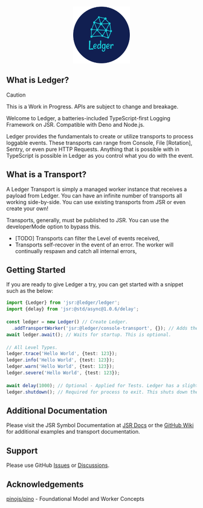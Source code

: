 <p align="center">
  <img style="border-radius=50%" height="150" src="./.github/asset/cover_base.png">
</p>

## What is Ledger?

> [!CAUTION]
> This is a Work in Progress. APIs are subject to change and breakage.

Welcome to Ledger, a batteries-included TypeScript-first Logging Framework on JSR. Compatible with Deno and Node.js.

Ledger provides the fundamentals to create or utilize transports to process loggable events. These transports can range
from Console, File [Rotation], Sentry, or even pure HTTP Requests. Anything that is possible with in TypeScript is
possible in Ledger as you control what you do with the event.

## What is a Transport?

A Ledger Transport is simply a managed worker instance that receives a payload from Ledger. You can have an infinite
number of transports all working side-by-side. You can use existing transports from JSR or even create your own!

Transports, generally, must be published to JSR. You can use the developerMode option to bypass this.

- [TODO] Transports can filter the Level of events received,
- Transports self-recover in the event of an error. The worker will continually respawn and catch all internal errors,

## Getting Started

If you are ready to give Ledger a try, you can get started with a snippet such as the below:

```ts
import {Ledger} from 'jsr:@ledger/ledger';
import {delay} from 'jsr:@std/async@1.0.6/delay';

const ledger = new Ledger() // Create Ledger.
  .addTransportWorker('jsr:@ledger/console-transport', {}); // Adds the default Console Transport.
await ledger.await(); // Waits for startup. This is optional.

// All Level Types.
ledger.trace('Hello World', {test: 123});
ledger.info('Hello World', {test: 123});
ledger.warn('Hello World', {test: 123});
ledger.severe('Hello World', {test: 123});

await delay(1000); // Optional - Applied for Tests. Ledger has a slight delay in logging.
ledger.shutdown(); // Required for process to exit. This shuts down the workers and auto recover process.
```

## Additional Documentation

Please visit the JSR Symbol Documentation at [JSR Docs](https://jsr.io/@ledger/ledger/doc) or
the [GitHub Wiki](https://github.com/TSLedger/ledger/wiki) for additional examples and transport documentation.

## Support

Please use GitHub [Issues](https://github.com/TSLedger/ledger/issues)
or [Discussions](https://github.com/TSLedger/ledger/discussions).

## Acknowledgements

[pinojs/pino](https://github.com/pinojs/pino) - Foundational Model and Worker Concepts
